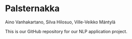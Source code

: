 # Palsternakka
Aino Vanhakartano, Silva Hilosuo, Ville-Veikko Mäntylä

This is our GitHub repository for our NLP application project.
